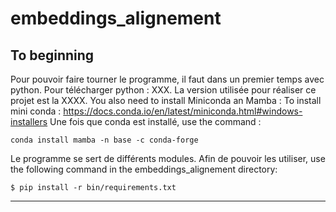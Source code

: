 # embeddings_alignement

## To beginning

Pour pouvoir faire tourner le programme, il faut dans un premier temps avec python. Pour télécharger python : XXX. La version utilisée pour réaliser ce projet est la XXXX.
You also need to install Miniconda an Mamba :
To install mini conda : https://docs.conda.io/en/latest/miniconda.html#windows-installers
Une fois que conda est installé, use the command :

``
conda install mamba -n base -c conda-forge
``


Le programme se sert de différents modules. Afin de pouvoir les utiliser, use the following command in the embeddings_alignement directory:

```
$ pip install -r bin/requirements.txt
```

***
